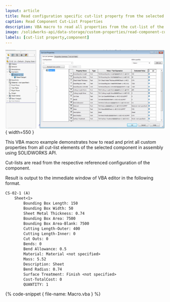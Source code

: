 ```yaml
---
layout: article
title: Read configuration specific cut-list property from the selected component using SOLIDWORKS API
caption: Read Component Cut-List Properties
description: VBA macro to read all properties from the cut-list of the selected component in the assembly with respect to the component configuration using SOLIDWORKS API
image: /solidworks-api/data-storage/custom-properties/read-component-cutlist/cut-list-properties.png
labels: [cut-list property,component]
---
```

![Cut list properties](cut-list-properties.png){ width=550 }

This VBA macro example demonstrates how to read and print all custom properties from all cut-list elements of the selected component in assembly using SOLIDWORKS API.

Cut-lists are read from the respective referenced configuration of the component.

Result is output to the immediate window of VBA editor in the following format.

~~~
CS-02-1 (A)
    Sheet<1>
        Bounding Box Length: 150
        Bounding Box Width: 50
        Sheet Metal Thickness: 0.74
        Bounding Box Area: 7500
        Bounding Box Area-Blank: 7500
        Cutting Length-Outer: 400
        Cutting Length-Inner: 0
        Cut Outs: 0
        Bends: 0
        Bend Allowance: 0.5
        Material: Material <not specified>
        Mass: 5.52
        Description: Sheet
        Bend Radius: 0.74
        Surface Treatment: Finish <not specified>
        Cost-TotalCost: 0
        QUANTITY: 1
~~~

{% code-snippet { file-name: Macro.vba } %}
